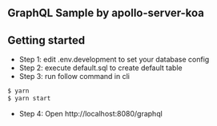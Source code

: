 ## GraphQL Sample by apollo-server-koa
## Getting started
+ Step 1: edit .env.development to set your database config
+ Step 2: execute default.sql to create default table
+ Step 3: run follow command in cli

```sh
$ yarn
$ yarn start
```

+ Step 4: Open http://localhost:8080/graphql